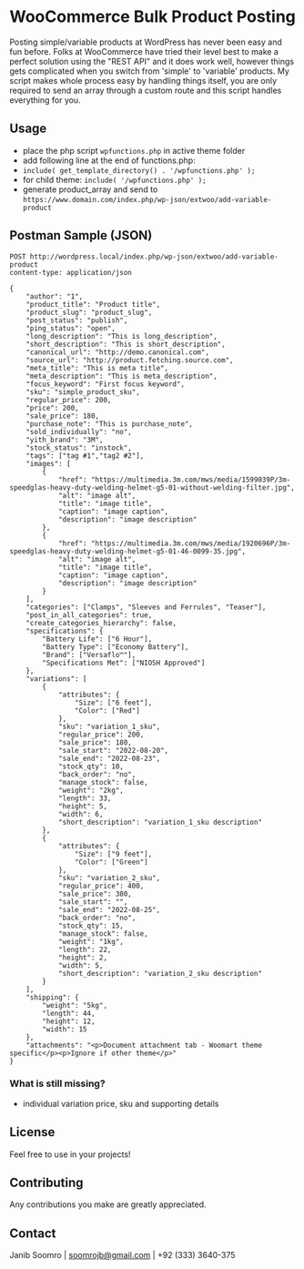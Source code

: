 # WooCommerce Bulk Product Posting

Posting simple/variable products at WordPress has never been easy and fun before. Folks at WooCommerce have tried their level best to make a perfect solution using the "REST API" and it does work well, however things gets complicated when you switch from 'simple' to 'variable' products. My script makes whole process easy by handling things itself, you are only required to send an array through a custom route and this script handles everything for you.

## Usage
+ place the php script ```wpfunctions.php``` in active theme folder
+ add following line at the end of functions.php:
+ ```include( get_template_directory() . '/wpfunctions.php' );```
+ for child theme:  ```include( '/wpfunctions.php' );```
+ generate product_array and send to ```https://www.domain.com/index.php/wp-json/extwoo/add-variable-product```

## Postman Sample (JSON)

```
POST http://wordpress.local/index.php/wp-json/extwoo/add-variable-product
content-type: application/json

{
    "author": "1",
    "product_title": "Product title",
    "product_slug": "product_slug",
    "post_status": "publish",
    "ping_status": "open",
    "long_description": "This is long_description",
    "short_description": "This is short_description",
    "canonical_url": "http://demo.canonical.com",
    "source_url": "http://product.fetching.source.com",
    "meta_title": "This is meta title",
    "meta_description": "This is meta_description",
    "focus_keyword": "First focus keyword",
    "sku": "simple_product_sku",
    "regular_price": 200,
    "price": 200,
    "sale_price": 180,
    "purchase_note": "This is purchase_note",
    "sold_individually": "no",
    "yith_brand": "3M",
    "stock_status": "instock",
    "tags": ["tag #1","tag2 #2"],
    "images": [
        {
            "href": "https://multimedia.3m.com/mws/media/1599039P/3m-speedglas-heavy-duty-welding-helmet-g5-01-without-welding-filter.jpg",
            "alt": "image alt",
            "title": "image title",
            "caption": "image caption",
            "description": "image description"
        },
        {
            "href": "https://multimedia.3m.com/mws/media/1920696P/3m-speedglas-heavy-duty-welding-helmet-g5-01-46-0099-35.jpg",
            "alt": "image alt",
            "title": "image title",
            "caption": "image caption",
            "description": "image description"
        }
    ],
    "categories": ["Clamps", "Sleeves and Ferrules", "Teaser"],
    "post_in_all_categories": true,
    "create_categories_hierarchy": false,
    "specifications": {
        "Battery Life": ["6 Hour"],
        "Battery Type": ["Economy Battery"],
        "Brand": ["Versaflo™"],
        "Specifications Met": ["NIOSH Approved"]
    },
    "variations": [
        {
            "attributes": {
                "Size": ["6 feet"],
                "Color": ["Red"]
            },
            "sku": "variation_1_sku",
            "regular_price": 200,
            "sale_price": 180,
            "sale_start": "2022-08-20",
            "sale_end": "2022-08-23",
            "stock_qty": 10,
            "back_order": "no",
            "manage_stock": false,
            "weight": "2kg",
            "length": 33,
            "height": 5,
            "width": 6,
            "short_description": "variation_1_sku description"
        },
        {
            "attributes": {
                "Size": ["9 feet"],
                "Color": ["Green"]
            },
            "sku": "variation_2_sku",
            "regular_price": 400,
            "sale_price": 380,
            "sale_start": "",
            "sale_end": "2022-08-25",
            "back_order": "no",
            "stock_qty": 15,
            "manage_stock": false,
            "weight": "1kg",
            "length": 22,
            "height": 2,
            "width": 5,
            "short_description": "variation_2_sku description"
        }
    ],
    "shipping": {
        "weight": "5kg",
        "length": 44,
        "height": 12,
        "width": 15
    },
    "attachments": "<p>Document attachment tab - Woomart theme specific</p><p>Ignore if other theme</p>"
}
```

### What is still missing?
+ individual variation price, sku and supporting details

## License
Feel free to use in your projects!

## Contributing
Any contributions you make are greatly appreciated.

## Contact

Janib Soomro | soomrojb@gmail.com | +92 (333) 3640-375